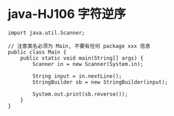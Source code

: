 # java-HJ106 字符逆序


    import java.util.Scanner;
    
    // 注意类名必须为 Main, 不要有任何 package xxx 信息
    public class Main {
        public static void main(String[] args) {
            Scanner in = new Scanner(System.in);
            
            String input = in.nextLine();
            StringBuilder sb = new StringBuilder(input);
            
            System.out.print(sb.reverse());
        }
    }

  

